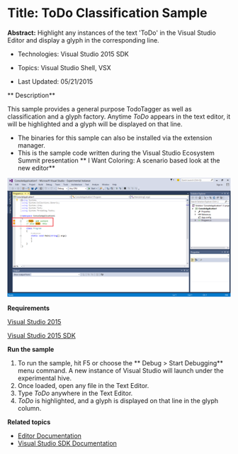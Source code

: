 ﻿

# Title: ToDo Classification Sample
**Abstract:** Highlight any instances of the text 'ToDo' in the Visual Studio
Editor and display a glyph in the corresponding line.

* Technologies: Visual Studio 2015 SDK

* Topics: Visual Studio Shell, VSX

* Last Updated: 05/21/2015
 

** Description**

This sample provides a general purpose TodoTagger as well as classification
and a glyph factory. Anytime _ToDo_ appears in the text editor, it will be
highlighted and a glyph will be displayed on that line.

  * The binaries for this sample can also be installed via the extension manager. 
  * This is the sample code written during the Visual Studio Ecosystem Summit presentation ** I Want Coloring: A scenario based look at the new editor**

![image](C%23/Example.Todo_Classification.png)

**Requirements** 

[ Visual Studio 2015 ](http://www.microsoft.com/visualstudio/en-us/try/default.mspx#download)

[ Visual Studio 2015 SDK ](https://www.visualstudio.com/en-us/downloads/visual-studio-2015-downloads-vs.aspx)


**Run the sample** 

  1. To run the sample, hit F5 or choose the ** Debug &gt; Start Debugging** menu command. A new instance of Visual Studio will launch under the experimental hive. 
  2. Once loaded, open any file in the Text Editor. 
  3. Type _ToDo_ anywhere in the Text Editor. 
  4. _ToDo_ is highlighted, and a glyph is displayed on that line in the glyph column. 



**Related topics** 

* [ Editor Documentation ](https://msdn.microsoft.com/en-us/library/dd885118(v=vs.140).aspx)
* [ Visual Studio SDK Documentation ](https://msdn.microsoft.com/en-us/library/bb166441(v=vs.140).aspx)


